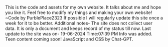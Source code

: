 This is the code and assets for my own website. It talks about me and hope you like it. Feel free to modify my things and making your own website!
~Code by PurblePlace2323
If possible I will regularly update this site once a week for it to be better.
Additional notes-
The site does not collect user data. 
It is only a document and keeps record of my status till now.
Last update to the site was on- 19-06-2024 Time:07:39 PM
Info was added. Teen content coming soon!
JavaScript and CSS by Chat-GPT.
